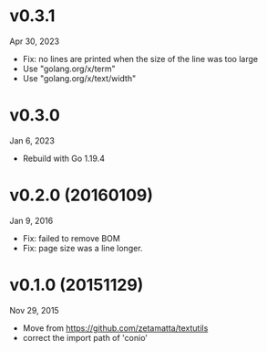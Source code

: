 v0.3.1
======
Apr 30, 2023

- Fix: no lines are printed when the size of the line was too large
- Use "golang.org/x/term"
- Use "golang.org/x/text/width"

v0.3.0
=======
Jan 6, 2023

- Rebuild with Go 1.19.4

v0.2.0 (20160109)
=======
Jan 9, 2016

- Fix: failed to remove BOM
- Fix: page size was a line longer.


v0.1.0 (20151129)
=======
Nov 29, 2015

- Move from https://github.com/zetamatta/textutils
- correct the import path of 'conio'
